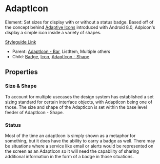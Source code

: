 # AdaptIcon

Element: Set sizes for display with or without a status badge. Based off of the concept behind [Adaptive Icons](https://developer.android.com/guide/practices/ui_guidelines/icon_design_adaptive) introduced with Android 8.0, Adpicon's display a simple icon inside a variety of shapes.

[Styleguide Link](https://zpl.io/bey1LvW)

- Parent: [AdaptIcon - Bar](https://github.com/able-app/docs/blob/5a96c205429d6f9ca9bcbfa998a17c2596ca4a32/controls/%CE%B5%20elements/adapticon/adapticon-bar.md), ListItem, Multiple others
- Child: [Badge](https://github.com/able-app/docs/blob/7bb2457d172a78e9e6528e086a642c45224c701f/controls/%CE%B5%20elements/badge/badge.md), [Icon](https://github.com/able-app/docs/blob/7bb2457d172a78e9e6528e086a642c45224c701f/controls/%CE%B5%20elements/icon/icon.md), [AdaptIcon - Shape](https://github.com/able-app/docs/blob/7bb2457d172a78e9e6528e086a642c45224c701f/controls/%CE%B5%20elements/adapticon/adapticon-shape.md)

## Properties

### Size & Shape

To account for multiple usecases the design system has established a set sizing standard for certain interface objects, with AdaptIcon being one of those.  The size and shape of the AdaptIcon is set within the base level feeder of AdaptIcon - Shape.

### Status

Most of the time an adaptIcon is simply shown as a metaphor for something, but it does have the ability to carry a badge as well. There may be situations where a service like email or alerts would be represented on the screen as an AdaptIcon so it will need the capability of sharing additional information in the form of a badge in those situations.


